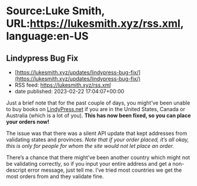# Source:Luke Smith, URL:https://lukesmith.xyz/rss.xml, language:en-US

## Lindypress Bug Fix
 - [https://lukesmith.xyz/updates/lindypress-bug-fix/](https://lukesmith.xyz/updates/lindypress-bug-fix/)
 - RSS feed: https://lukesmith.xyz/rss.xml
 - date published: 2023-02-22 17:04:07+00:00

<p>Just a brief note that for the past couple of days, you might&rsquo;ve been unable to buy books on <a href="https://lindypress.net">LindyPress.net</a> if you are in the United States, Canada or Australia (which is a lot of you). <strong>This has now been fixed, so you can place your orders now!</strong></p>
<p>The issue was that there was a silent API update that kept addresses from validating states and provinces. <em>Note that if your order placed, it&rsquo;s all okay, this is only for people for whom the site would not let place an order.</em></p>
<p>There&rsquo;s a chance that there might&rsquo;ve been another country which might not be validating correctly, so if you input your entire address and get a non-descript error message, just tell me. I&rsquo;ve tried most countries we get the most orders from and they validate fine.</p>

